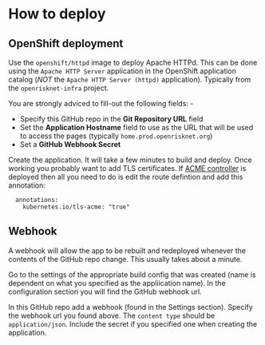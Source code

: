 # How to deploy

## OpenShift deployment

Use the `openshift/httpd` image to deploy Apache HTTPd. This can be done using the `Apache HTTP Server` 
application in the OpenShift application catalog (_NOT_ the `Apache HTTP Server (httpd)` application).
Typically from the `openrisknet-infra` project.

You are strongly adviced to fill-out the following fields: -

-   Specify this GitHub repo in the **Git Repository URL** field
-   Set the **Application Hostname** field to use as the URL that will
    be used to access the pages (typically `home.prod.openrisknet.org`)
-   Set a **GitHub Webhook Secret**

Create the application. It will take a few minutes to build and deploy.
Once working you probably want to add TLS certificates. If [ACME controller](https://github.com/tnozicka/openshift-acme) 
is deployed then all you need to do is edit the route defintion and add this annotation:
```
  annotations:
    kubernetes.io/tls-acme: "true"
```

## Webhook

A webhook will allow the app to be rebuilt and redeployed whenever the contents of the GitHub repo change.
This usually takes about a minute. 

Go to the settings of the appropriate build config that was created (name is dependent on what you specified as the 
appliication name). In the configuration section you will find the GitHub webhook url.

In this GitHub repo add a webhook (found in the Settings section). Specify the webhook url you found above.
The `content type` should be `application/json`. Include the secret if you specified one when creating the 
application.

